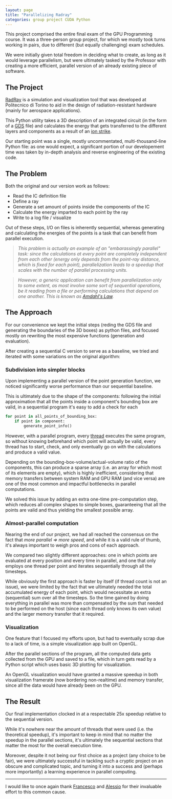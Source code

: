 ```yaml
---
layout: page
title: "Parallelizing Radray"
categories: group project CUDA Python
---
```

This project comprised the entire final exam of the GPU Programming course. It was a three-person group project, for which we mostly took turns working in pairs, due to different (but equally challenging) exam schedules.

We were initially given total freedom in deciding what to create, as long as it would leverage parallelism, but were ultimately tasked by the Professor with creating a more efficient, parallel version of an already existing piece of software.

## The Project

[RadRay](https://www.researchgate.net/publication/342684789_A_3D_Simulation-based_Approach_to_Analyze_Heavy_Ions-induced_SET_on_Digital_Circuits) is a simulation and visualization tool that was developed at Politecnico di Torino to aid in the design of radiation-resistant hardware (mainly for aerospace applications).

This Python utility takes a 3D description of an integrated circuit (in the form of a [GDS](https://en.wikipedia.org/wiki/GDSII) file) and calculates the energy that gets transferred to the different layers and components as a result of an [ion strike](https://en.wikipedia.org/wiki/Single-event_upset).

Our starting point was a single, mostly uncommentated, multi-thousand-line Python file: as one would expect, a significant portion of our developement time was taken by in-depth analysis and reverse engineering of the existing code.

## The Problem

Both the original and our version work as follows:

- Read the IC definition file
- Define a ray
- Generate a set amount of points inside the components of the IC
- Calculate the energy imparted to each point by the ray
- Write to a log file / visualize

Out of these steps, I/O on files is inherently sequential, whereas generating and calculating the energies of the points is a task that can benefit from parallel execution.

> *This problem is actually an example of an "embarassingly parallel" task: since the calculations at every point are completely independent from each other (energy only depends from the point-ray distance, which is fixed for each point), parallelization leads to a speedup that scales with the number of parallel processing units.*

> *However, a generic application can benefit from parallelization only to some extent, as most involve some sort of sequential operations, be it reading from a file or performing calculations that depend on one another. This is known as [Amdahl's Law](https://en.wikipedia.org/wiki/Amdahl%27s_law).*

## The Approach

For our convenience we kept the initial steps (reding the GDS file and generating the boundaries of the 3D boxes) as python files, and focused mostly on rewriting the most expensive functions (generation and evaluation).

After creating a sequential C version to serve as a baseline, we tried and iterated with some variations on the original algorithm:

### Subdivision into simpler blocks

Upon implementing a parallel version of the point generation function, we noticed significantly worse performance than our sequential baseline.

This is ultimately due to the shape of the components: following the initial approximation that all the points inside a component's bounding box are valid, in a sequential program it's easy to add a check for each

```py
for point in all_points_of_bounding_box:
    if point in component:
        generate_point_info()
```

However, with a parallel program, every [thread](https://en.wikipedia.org/wiki/Thread_(computing)) executes the same program, so without knowing beforehand which point will actually be valid, every thread has to start, check, and only eventually go on with the calculations and produce a valid value.

Depending on the bounding-box-volume/actual-volume ratio of the components, this can produce a sparse array (i.e. an array for which most of its elements are empty), which is highly inefficient, considering that memory transfers between system RAM and GPU RAM (and vice versa) are one of the most common and impactful bottlenecks in parallel computations.

We solved this issue by adding an extra one-time pre-computation step, which reduces all complex shapes to simple boxes, guaranteeing that all the points are valid and thus yielding the smallest possible array.

### Almost-parallel computation

Nearing the end of our project, we had all reached the consensus on the fact that *more parallel ⇒ more speed*, and while it is a valid rule of thumb, it's always important to weigh pros and cons of each approach.

We compared two slightly different approaches: one in which points are evaluated at every position and every time in parallel, and one that only employs one thread per point and iterates sequentially through all the timesteps.

While obviously the first approach is faster by itself (if thread count is not an issue), we were limited by the fact that we ultimately needed the total accumulated energy of each point, which would necessitate an extra (sequential) sum over all the timesteps. So the time gained by doing everything in parallel was more than compensated by the sum that needed to be performed on the host (since each thread only knows its own value) and the larger memory transfer that it required.

### Visualization

One feature that I focused my efforts upon, but had to eventually scrap due to a lack of time, is a simple visualization app built on OpenGL.

After the parallel sections of the program, all the computed data gets collected from the GPU and saved to a file, which in turn gets read by a Python script which uses basic 3D plotting for visualization.

An OpenGL visualization would have granted a massive speedup in both visualization framerate (now bordering non-realtime) and memory transfer, since all the data would have already been on the GPU.

## The Result

Our final implementation clocked in at a respectable 25x speedup relative to the sequential version.

While it's nowhere near the amount of threads that were used (i.e. the theoretical speedup), it's important to keep in mind that no matter the speedup in the parallel sections, it's ultimately the sequential sections that matter the most for the overall execution time.

Moreover, despite it not being our first choice as a project (any choice to be fair), we were ultimately successful in tackling such a cryptic project on an obscure and complicated topic, and turning it into a success and (perhaps more importantly) a learning experience in parallel computing.

---

I would like to once again thank [Francesco](https://github.com/Francesco-Carlucci) and [Alessio](https://github.com/alessiocaviglia) for their invaluable effort to this common cause.